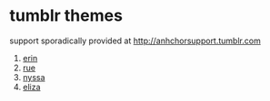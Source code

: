 # tumblr themes
support sporadically provided at http://anhchorsupport.tumblr.com

1. [erin](http://erin-theme.tumblr.com)
2. [rue](http://rue-theme.tumblr.com)
3. [nyssa](http://nyssa-theme.tumblr.com)
4. [eliza](http://eliza-theme.tumblr.com)
